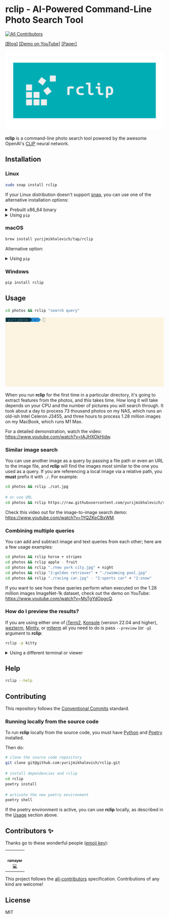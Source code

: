 # rclip - AI-Powered Command-Line Photo Search Tool
<!-- ALL-CONTRIBUTORS-BADGE:START - Do not remove or modify this section -->
[![All Contributors](https://img.shields.io/badge/all_contributors-1-orange.svg?style=flat-square)](#contributors-)
<!-- ALL-CONTRIBUTORS-BADGE:END -->

[[Blog]](https://mikhalevi.ch/rclip-an-ai-powered-command-line-photo-search-tool/) [[Demo on YouTube]](https://www.youtube.com/watch?v=tAJHXOkHidw) [[Paper]](https://www.thinkmind.org/index.php?view=article&articleid=content_2023_1_20_60011)

<div align="center">
  <img alt="rclip logo" src="https://raw.githubusercontent.com/yurijmikhalevich/rclip/main/resources/logo-transparent.png" width="600px" />
</div>

**rclip** is a command-line photo search tool powered by the awesome OpenAI's [CLIP](https://github.com/openai/CLIP) neural network.

## Installation

### Linux

```bash
sudo snap install rclip
```

If your Linux distribution doesn't support [snap](https://snapcraft.io/rclip), you can use one of the alternative installation options:

<details>
  <summary>Prebuilt x86_64 binary</summary>

  On Linux x86_64, you can install **rclip** as a self-containing binary.

  1. Download the AppImage from the latest [release](https://github.com/yurijmikhalevich/rclip/releases).

  2. Execute the following commands:

  ```bash
  chmod +x <downloaded AppImage filename>
  sudo mv <downloaded AppImage filename> /usr/local/bin/rclip
  ```
</details>

<details>
  <summary>Using <code>pip</code></summary>

  ```bash
  pip install --extra-index-url https://download.pytorch.org/whl/cpu rclip
  ```
</details>

### macOS

```bash
brew install yurijmikhalevich/tap/rclip
```

Alternative option:

<details>
  <summary>Using <code>pip</code></summary>

  ```bash
  pip install rclip
  ```
</details>

### Windows

```bash
pip install rclip
```

## Usage

```bash
cd photos && rclip "search query"
```

<img alt="rclip usage demo" src="https://raw.githubusercontent.com/yurijmikhalevich/rclip/main/resources/rclip-usage.gif" width="640px" />

When you run **rclip** for the first time in a particular directory, it's going to extract features from the photos, and this takes time. How long it will take depends on your CPU and the number of pictures you will search through. It took about a day to process 73 thousand photos on my NAS, which runs an old-ish Intel Celeron J3455, and three hours to process 1.28 million images on my MacBook, which runs M1 Max.

For a detailed demonstration, watch the video: https://www.youtube.com/watch?v=tAJHXOkHidw.

### Similar image search

You can use another image as a query by passing a file path or even an URL to the image file, and **rclip** will find the images most similar to the one you used as a query. If you are referencing a local image via a relative path, you **must** prefix it with `./`. For example:

```bash
cd photos && rclip ./cat.jpg

# or use URL
cd photos && rclip https://raw.githubusercontent.com/yurijmikhalevich/rclip/main/tests/e2e/images/cat.jpg
```

Check this video out for the image-to-image search demo: https://www.youtube.com/watch?v=1YQZKeCBxWM.

### Combining multiple queries

You can add and subtract image and text queries from each other; here are a few usage examples:

```bash
cd photos && rclip horse + stripes
cd photos && rclip apple - fruit
cd photos && rclip "./new york city.jpg" + night
cd photos && rclip "2:golden retriever" + "./swimming pool.jpg"
cd photos && rclip "./racing car.jpg" - "2:sports car" + "2:snow"
```

If you want to see how these queries perform when executed on the 1.28 million images ImageNet-1k dataset, check out the demo on YouTube: https://www.youtube.com/watch?v=MsTgYdOpgcQ.

### How do I preview the results?

If you are using either one of [iTerm2](https://iterm2.com/), [Konsole](https://konsole.kde.org/) (version 22.04 and higher), [wezterm](https://wezfurlong.org/wezterm/), [Mintty](https://mintty.github.io/), or [mlterm](https://mlterm.sourceforge.net/) all you need to do is pass `--preview` (or `-p`) argument to **rclip**:

```bash
rclip -p kitty
```

<details>
  <summary>Using a different terminal or viewer</summary>

  If you are using any other terminal or want to view the results in your viewer of choice, you can pass the output of **rclip** to it. For example, on Linux, the command from below will open top-5 results for "kitty" in your default image viewer:

  ```bash
  rclip -f -t 5 kitty | xargs -d '\n' -n 1 xdg-open
  ```

  The `-f` param or `--filepath-only` makes **rclip** print the file paths only, without scores or the header, which makes it ideal to use together with a custom viewer as in the example.
  
  I prefer to use **feh**'s thumbnail mode to preview multiple results:

  ```bash
  rclip -f -t 5 kitty | feh -f - -t
  ```
</details>

## Help

```bash
rclip --help
```

## Contributing

This repository follows the [Conventional Commits](https://www.conventionalcommits.org/en/v1.0.0/) standard.

### Running locally from the source code

To run **rclip** locally from the source code, you must have [Python](https://www.python.org/downloads/) and [Poetry](https://python-poetry.org/) installed.

Then do:
```bash
# clone the source code repository
git clone git@github.com:yurijmikhalevich/rclip.git

# install dependencies and rclip
cd rclip
poetry install

# activate the new poetry environment
poetry shell
```

If the poetry environment is active, you can use **rclip** locally, as described in the [Usage](#usage) section above.

## Contributors ✨

Thanks go to these wonderful people ([emoji key](https://allcontributors.org/docs/en/emoji-key)):

<!-- ALL-CONTRIBUTORS-LIST:START - Do not remove or modify this section -->
<!-- prettier-ignore-start -->
<!-- markdownlint-disable -->
<table>
  <tr>
    <td align="center"><a href="https://github.com/ramayer"><img src="https://avatars.githubusercontent.com/u/72320?v=4?s=100" width="100px;" alt=""/><br /><sub><b>ramayer</b></sub></a><br /><a href="https://github.com/yurijmikhalevich/rclip/commits?author=ramayer" title="Code">💻</a></td>
  </tr>
</table>

<!-- markdownlint-restore -->
<!-- prettier-ignore-end -->

<!-- ALL-CONTRIBUTORS-LIST:END -->

This project follows the [all-contributors](https://github.com/all-contributors/all-contributors) specification. Contributions of any kind are welcome!

## License

MIT

